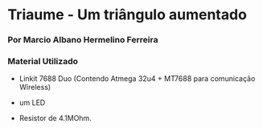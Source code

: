 # Triaume - Um triângulo aumentado

### Por Marcio Albano Hermelino Ferreira


### Material Utilizado


- Linkit 7688 Duo (Contendo Atmega 32u4 + MT7688 para comunicação Wireless)

- um LED

- Resistor de 4.1MOhm.


